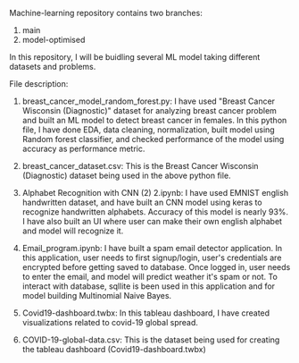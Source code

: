 Machine-learning repository contains two branches:
1. main
2. model-optimised

In this repository, I will be buidling several ML model taking different datasets and problems.

File description:
1. breast_cancer_model_random_forest.py: I have used "Breast Cancer Wisconsin (Diagnostic)" dataset for analyzing breast cancer problem and built an ML model 
to detect breast cancer in females. In this python file, I have done EDA, data cleaning, normalization, built model using Random forest classifier, and checked 
performance of the model using accuracy as performance metric.

2. breast_cancer_dataset.csv: This is the Breast Cancer Wisconsin (Diagnostic) dataset being used in the above python file.

3. Alphabet Recognition with CNN (2) 2.ipynb: I have used EMNIST english handwritten dataset, and have built an CNN model using keras to recognize handwritten alphabets. Accuracy of this model is nearly 93%. I have also built an UI where user can make their own english alphabet and model will recognize it.

4. Email_program.ipynb: I have built a spam email detector application. In this application, user needs to first signup/login, user's credentials are encrypted before getting saved to database. Once logged in, user needs to enter the email, and model will predict weather it's spam or not. To interact with database, sqllite is been used in this application and for model building Multinomial Naive Bayes.

5. Covid19-dashboard.twbx: In this tableau dashboard, I have created visualizations related to covid-19 global spread.

6. COVID-19-global-data.csv: This is the dataset being used for creating the tableau dashboard (Covid19-dashboard.twbx)
